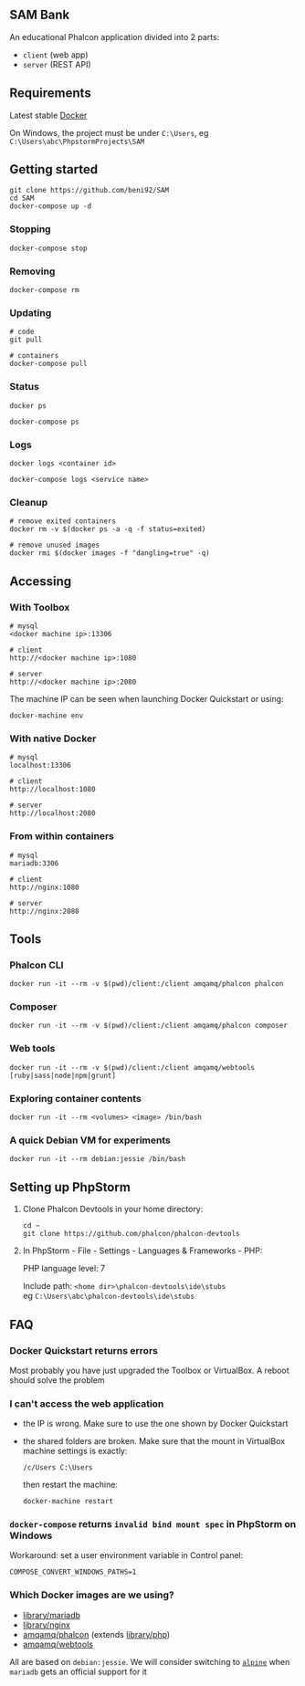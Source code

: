 ## SAM Bank

An educational Phalcon application divided into 2 parts:
- `client` (web app)
- `server` (REST API)

## Requirements

Latest stable [Docker](https://www.docker.com/)

On Windows, the project must be under `C:\Users`, eg `C:\Users\abc\PhpstormProjects\SAM`

## Getting started
```
git clone https://github.com/beni92/SAM
cd SAM
docker-compose up -d
```

### Stopping
```
docker-compose stop
```

### Removing
```
docker-compose rm
```

### Updating
```
# code
git pull

# containers
docker-compose pull
```

### Status
```
docker ps

docker-compose ps
```

### Logs
```
docker logs <container id>

docker-compose logs <service name>
```

### Cleanup
```
# remove exited containers
docker rm -v $(docker ps -a -q -f status=exited)

# remove unused images
docker rmi $(docker images -f "dangling=true" -q)
```

## Accessing

### With Toolbox
```
# mysql
<docker machine ip>:13306

# client
http://<docker machine ip>:1080

# server
http://<docker machine ip>:2080
```

The machine IP can be seen when launching Docker Quickstart or using:
```
docker-machine env
```

### With native Docker
```
# mysql
localhost:13306

# client
http://localhost:1080

# server
http://localhost:2080
```

### From within containers
```
# mysql
mariadb:3306

# client
http://nginx:1080

# server
http://nginx:2080
```

## Tools

### Phalcon CLI
```
docker run -it --rm -v $(pwd)/client:/client amqamq/phalcon phalcon
```

### Composer
```
docker run -it --rm -v $(pwd)/client:/client amqamq/phalcon composer
```

### Web tools
```
docker run -it --rm -v $(pwd)/client:/client amqamq/webtools [ruby|sass|node|npm|grunt]
```

### Exploring container contents
```
docker run -it --rm <volumes> <image> /bin/bash
```

### A quick Debian VM for experiments
```
docker run -it --rm debian:jessie /bin/bash
```

## Setting up PhpStorm

1. Clone Phalcon Devtools in your home directory:
    ```
    cd ~
    git clone https://github.com/phalcon/phalcon-devtools
    ```

3. In PhpStorm - File - Settings - Languages & Frameworks - PHP:

    PHP language level: 7

    Include path: `<home dir>\phalcon-devtools\ide\stubs`  
    eg `C:\Users\abc\phalcon-devtools\ide\stubs`

## FAQ

### Docker Quickstart returns errors

Most probably you have just upgraded the Toolbox or VirtualBox. A reboot should solve the problem

### I can't access the web application

- the IP is wrong. Make sure to use the one shown by Docker Quickstart
- the shared folders are broken. Make sure that the mount in VirtualBox machine settings is exactly:

    ```
    /c/Users C:\Users
    ```

    then restart the machine:
    
    ```
    docker-machine restart
    ```

### `docker-compose` returns `invalid bind mount spec` in PhpStorm on Windows

Workaround: set a user environment variable in Control panel:
```
COMPOSE_CONVERT_WINDOWS_PATHS=1
```

### Which Docker images are we using?

* [library/mariadb](https://hub.docker.com/_/mariadb/)
* [library/nginx](https://hub.docker.com/_/nginx/)
* [amqamq/phalcon](https://hub.docker.com/r/amqamq/phalcon/) (extends [library/php](https://hub.docker.com/_/php/))
* [amqamq/webtools](https://hub.docker.com/r/amqamq/webtools/)

All are based on `debian:jessie`. We will consider switching to [`alpine`](https://alpinelinux.org/) when `mariadb` gets an official support for it
